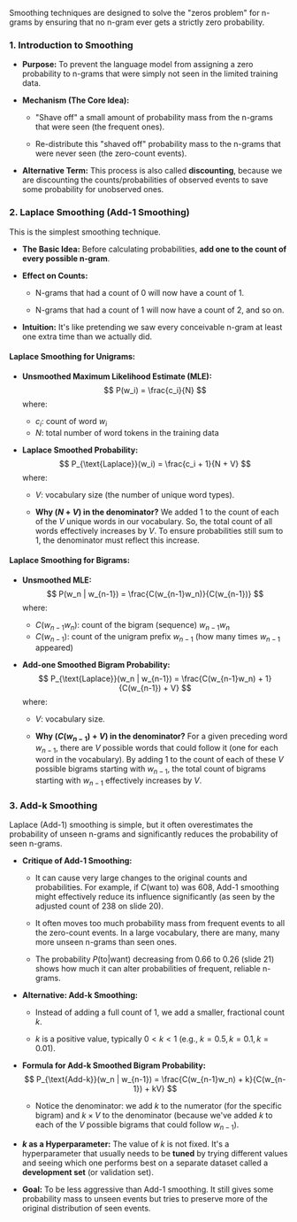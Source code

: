 Smoothing techniques are designed to solve the "zeros problem" for n-grams by ensuring that no n-gram ever gets a strictly zero probability.

### 1. Introduction to Smoothing

- **Purpose:** To prevent the language model from assigning a zero probability to n-grams that were simply not seen in the limited training data.
    
- **Mechanism (The Core Idea):**
    
    - "Shave off" a small amount of probability mass from the n-grams that were seen (the frequent ones).
        
    - Re-distribute this "shaved off" probability mass to the n-grams that were never seen (the zero-count events).
        
- **Alternative Term:** This process is also called **discounting**, because we are discounting the counts/probabilities of observed events to save some probability for unobserved ones.
    

### 2. Laplace Smoothing (Add-1 Smoothing)

This is the simplest smoothing technique.

- **The Basic Idea:** Before calculating probabilities, **add one to the count of every possible n-gram**.
    
- **Effect on Counts:**
    
    - N-grams that had a count of 0 will now have a count of 1.
        
    - N-grams that had a count of 1 will now have a count of 2, and so on.
        
- **Intuition:** It's like pretending we saw every conceivable n-gram at least one extra time than we actually did.
    
#### Laplace Smoothing for Unigrams:
    
- **Unsmoothed Maximum Likelihood Estimate (MLE):**
    $$ P(w_i) = \frac{c_i}{N} $$
    where:
    
    - $c_i$: count of word $w_i$
    - $N$: total number of word tokens in the training data
    
- **Laplace Smoothed Probability:**
    $$ P_{\text{Laplace}}(w_i) = \frac{c_i + 1}{N + V} $$
    where:
    
    - $V$: vocabulary size (the number of unique word types).
            
    - **Why $(N + V)$ in the denominator?** We added 1 to the count of each of the $V$ unique words in our vocabulary. So, the total count of all words effectively increases by $V$. To ensure probabilities still sum to 1, the denominator must reflect this increase.
            
#### Laplace Smoothing for Bigrams:

- **Unsmoothed MLE:**
    $$ P(w_n | w_{n-1}) = \frac{C(w_{n-1}w_n)}{C(w_{n-1})} $$
    where:
    
    - $C(w_{n-1}w_n)$: count of the bigram (sequence) $w_{n-1}w_n$
    - $C(w_{n-1})$: count of the unigram prefix $w_{n-1}$ (how many times $w_{n-1}$ appeared)
            
- **Add-one Smoothed Bigram Probability:**
    $$ P_{\text{Laplace}}(w_n | w_{n-1}) = \frac{C(w_{n-1}w_n) + 1}{C(w_{n-1}) + V} $$
    where:
    
    - $V$: vocabulary size.
            
    - **Why $(C(w_{n-1}) + V)$ in the denominator?** For a given preceding word $w_{n-1}$, there are $V$ possible words that could follow it (one for each word in the vocabulary). By adding 1 to the count of each of these $V$ possible bigrams starting with $w_{n-1}$, the total count of bigrams starting with $w_{n-1}$ effectively increases by $V$.
            

### 3. Add-k Smoothing

Laplace (Add-1) smoothing is simple, but it often overestimates the probability of unseen n-grams and significantly reduces the probability of seen n-grams.

- **Critique of Add-1 Smoothing:**
    
    - It can cause very large changes to the original counts and probabilities. For example, if $C(\text{want to})$ was 608, Add-1 smoothing might effectively reduce its influence significantly (as seen by the adjusted count of 238 on slide 20).
        
    - It often moves too much probability mass from frequent events to all the zero-count events. In a large vocabulary, there are many, many more unseen n-grams than seen ones.
        
    - The probability $P(\text{to} | \text{want})$ decreasing from 0.66 to 0.26 (slide 21) shows how much it can alter probabilities of frequent, reliable n-grams.
        
- **Alternative: Add-k Smoothing:**
    
    - Instead of adding a full count of 1, we add a smaller, fractional count $k$.
        
    - $k$ is a positive value, typically $0 < k < 1$ (e.g., $k = 0.5, k = 0.1, k = 0.01$).
        
- **Formula for Add-k Smoothed Bigram Probability:**
    $$ P_{\text{Add-k}}(w_n | w_{n-1}) = \frac{C(w_{n-1}w_n) + k}{C(w_{n-1}) + kV} $$

    - Notice the denominator: we add $k$ to the numerator (for the specific bigram) and $k \times V$ to the denominator (because we've added $k$ to each of the $V$ possible bigrams that could follow $w_{n-1}$).
        
- **$k$ as a Hyperparameter:** The value of $k$ is not fixed. It's a hyperparameter that usually needs to be **tuned** by trying different values and seeing which one performs best on a separate dataset called a **development set** (or validation set).
    
- **Goal:** To be less aggressive than Add-1 smoothing. It still gives some probability mass to unseen events but tries to preserve more of the original distribution of seen events.
    
